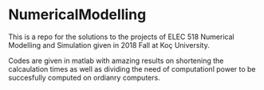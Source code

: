 # NumericalModelling
This is a repo for the solutions to the projects of ELEC 518 Numerical Modelling and Simulation given in 2018 Fall at Koç University.

Codes are given in matlab with amazing results on shortening the calcaulation times as well as dividing the need of computationl power to be succesfully computed on ordianry computers.
